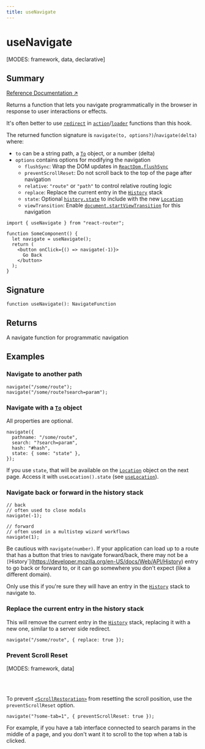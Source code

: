 ```yaml
---
title: useNavigate
---
```


# useNavigate

<!--
⚠️ ⚠️ IMPORTANT ⚠️ ⚠️ 

Thank you for helping improve our documentation!

This file is auto-generated from the JSDoc comments in the source
code, so please edit the JSDoc comments in the file below and this
file will be re-generated once those changes are merged.

https://github.com/remix-run/react-router/blob/main/packages/react-router/lib/hooks.tsx
-->

[MODES: framework, data, declarative]

## Summary

[Reference Documentation ↗](https://api.reactrouter.com/v7/functions/react_router.useNavigate.html)

Returns a function that lets you navigate programmatically in the browser in
response to user interactions or effects.

It's often better to use [`redirect`](../utils/redirect) in [`action`](../../start/framework/route-module#action)/[`loader`](../../start/framework/route-module#loader)
functions than this hook.

The returned function signature is `navigate(to, options?)`/`navigate(delta)` where:

* `to` can be a string path, a [`To`](https://api.reactrouter.com/v7/types/react_router.To.html) object, or a number (delta)
* `options` contains options for modifying the navigation
  * `flushSync`: Wrap the DOM updates in [`ReactDom.flushSync`](https://react.dev/reference/react-dom/flushSync)
  * `preventScrollReset`: Do not scroll back to the top of the page after navigation
  * `relative`: `"route"` or `"path"` to control relative routing logic
  * `replace`: Replace the current entry in the [`History`](https://developer.mozilla.org/en-US/docs/Web/API/History) stack
  * `state`: Optional [`history.state`](https://developer.mozilla.org/en-US/docs/Web/API/History/state) to include with the new [`Location`](https://api.reactrouter.com/v7/interfaces/react_router.Location.html)
  * `viewTransition`: Enable [`document.startViewTransition`](https://developer.mozilla.org/en-US/docs/Web/API/Document/startViewTransition) for this navigation

```tsx
import { useNavigate } from "react-router";

function SomeComponent() {
  let navigate = useNavigate();
  return (
    <button onClick={() => navigate(-1)}>
      Go Back
    </button>
  );
}
```

## Signature

```tsx
function useNavigate(): NavigateFunction
```

## Returns

A navigate function for programmatic navigation

## Examples

### Navigate to another path

```tsx
navigate("/some/route");
navigate("/some/route?search=param");
```

### Navigate with a [`To`](https://api.reactrouter.com/v7/types/react_router.To.html) object

All properties are optional.

```tsx
navigate({
  pathname: "/some/route",
  search: "?search=param",
  hash: "#hash",
  state: { some: "state" },
});
```

If you use `state`, that will be available on the [`Location`](https://api.reactrouter.com/v7/interfaces/react_router.Location.html) object on
the next page. Access it with `useLocation().state` (see [`useLocation`](../hooks/useLocation)).

### Navigate back or forward in the history stack

```tsx
// back
// often used to close modals
navigate(-1);

// forward
// often used in a multistep wizard workflows
navigate(1);
```

Be cautious with `navigate(number)`. If your application can load up to a
route that has a button that tries to navigate forward/back, there may not be
a `[`History`](https://developer.mozilla.org/en-US/docs/Web/API/History)
entry to go back or forward to, or it can go somewhere you don't expect
(like a different domain).

Only use this if you're sure they will have an entry in the [`History`](https://developer.mozilla.org/en-US/docs/Web/API/History)
stack to navigate to.

### Replace the current entry in the history stack

This will remove the current entry in the [`History`](https://developer.mozilla.org/en-US/docs/Web/API/History)
stack, replacing it with a new one, similar to a server side redirect.

```tsx
navigate("/some/route", { replace: true });
```

### Prevent Scroll Reset

[MODES: framework, data]

<br/>
<br/>

To prevent [`<ScrollRestoration>`](../components/ScrollRestoration) from resetting
the scroll position, use the `preventScrollReset` option.

```tsx
navigate("?some-tab=1", { preventScrollReset: true });
```

For example, if you have a tab interface connected to search params in the
middle of a page, and you don't want it to scroll to the top when a tab is
clicked.

